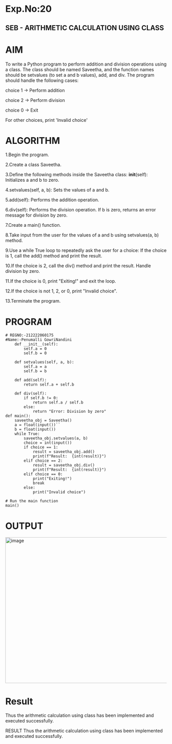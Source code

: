 # Exp.No:20
## SEB - ARITHMETIC CALCULATION USING CLASS
# AIM
To write a Python program to perform addition and division operations using a class. The class should be named Saveetha, and the function names should be setvalues (to set a and b values), add, and div. The program should handle the following cases:

choice 1 → Perform addition

choice 2 → Perform division

choice 0 → Exit

For other choices, print 'Invalid choice'
# ALGORITHM
1.Begin the program.

2.Create a class Saveetha.

3.Define the following methods inside the Saveetha class:
__init__(self): Initializes a and b to zero.

4.setvalues(self, a, b): Sets the values of a and b.

5.add(self): Performs the addition operation.

6.div(self): Performs the division operation. If b is zero, returns an error message for division by zero.

7.Create a main() function.

8.Take input from the user for the values of a and b using setvalues(a, b) method.

9.Use a while True loop to repeatedly ask the user for a choice:
If the choice is 1, call the add() method and print the result.

10.If the choice is 2, call the div() method and print the result. Handle division by zero.

11.If the choice is 0, print "Exiting!" and exit the loop.

12.If the choice is not 1, 2, or 0, print "Invalid choice".

13.Terminate the program.
# PROGRAM
```
# REGNO:-212222060175
#Name:-Penumalli GowriNandini
    def __init__(self):
        self.a = 0
        self.b = 0

    def setvalues(self, a, b):
        self.a = a
        self.b = b

    def add(self):
        return self.a + self.b

    def div(self):
        if self.b != 0:
            return self.a / self.b
        else:
            return "Error: Division by zero"
def main():
    saveetha_obj = Saveetha()
    a = float(input())``
    b = float(input())
    while True:
        saveetha_obj.setvalues(a, b)
        choice = int(input())
        if choice == 1:
            result = saveetha_obj.add()
            print(f"Result:  {int(result)}")
        elif choice == 2:
            result = saveetha_obj.div()
            print(f"Result:  {int(result)}")
        elif choice == 0:
            print("Exiting!")
            break
        else:
            print("Invalid choice")

# Run the main function
main()
```


# OUTPUT
<img width="1011" height="456" alt="image" src="https://github.com/user-attachments/assets/5f716e34-0bd4-401b-a485-cc66108329f2" />

# Result
Thus the arithmetic calculation using class has been implemented and executed successfully.


RESULT
Thus the arithmetic calculation using class has been implemented and executed successfully.
